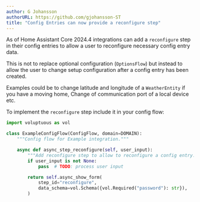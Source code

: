 ```yaml
---
author: G Johansson
authorURL: https://github.com/gjohansson-ST
title: "Config Entries can now provide a reconfigure step"
---
```


As of Home Assistant Core 2024.4 integrations can add a `reconfigure` step in their config entries to allow a user to reconfigure necessary config entry data.

This is not to replace optional configuration (`OptionsFlow`) but instead to allow the user to change setup configuration after a config entry has been created.

Examples could be to change latitude and longitude of a `WeatherEntity` if you have a moving home, Change of communication port of a local device etc.

To implement the `reconfigure` step include it in your config flow:

```python
import voluptuous as vol

class ExampleConfigFlow(ConfigFlow, domain=DOMAIN):
    """Config flow for Example integration."""

    async def async_step_reconfigure(self, user_input):
        """Add reconfigure step to allow to reconfigure a config entry."""
        if user_input is not None:
            pass  # TODO: process user input

        return self.async_show_form(
            step_id="reconfigure",
            data_schema=vol.Schema({vol.Required("password"): str}),
        )
```
